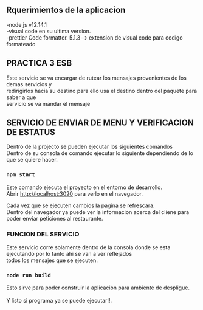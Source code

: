 ## Rquerimientos de la aplicacion

-node js v12.14.1
</br>
-visual code en su ultima version.
</br>
-prettier Code formatter. 5.1.3--> extension de visual code para codigo formateado

## PRACTICA 3 ESB
Este servicio se va encargar de rutear los mensajes provenientes de los demas servicios y
<br>
redirigirlos hacia su destino para ello usa el destino dentro del paquete para saber a que
<br>
servicio se va mandar el mensaje

## SERVICIO DE ENVIAR DE MENU Y VERIFICACION DE ESTATUS

Dentro de la projecto se pueden ejecutar los siguientes comandos
<br />
Dentro de su consola de comando ejecutar lo siguiente dependiendo de lo que se quiere hacer.

### `npm start`

Este comando ejecuta el proyecto en el entorno de desarrollo.<br />
Abrir [http://localhost:3020](http://localhost:3020) para verlo en el navegador.

Cada vez que se ejecuten cambios la pagina se refrescara.<br />
Dentro del navegador ya puede ver la informacion acerca del cliene para poder enviar peticiones al restaurante.

### FUNCION DEL SERVICIO
Este servicio corre solamente dentro de la consola donde se esta ejecutando por lo tanto ahi se van a ver reflejados 
<br>
todos los mensajes que se ejecuten.

### `node run build`

Esto sirve para poder construir la aplicacion para ambiente de despligue.<br />
<br />
Y listo si programa ya se puede ejecutar!!.
